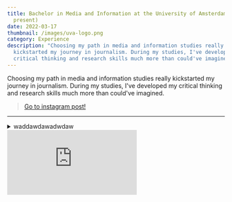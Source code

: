 ```yaml
---
title: Bachelor in Media and Information at the University of Amsterdam (2019 -
  present)
date: 2022-03-17
thumbnail: /images/uva-logo.png
category: Experience
description: "Choosing my path in media and information studies really
  kickstarted my journey in journalism. During my studies, I've developed my
  critical thinking and research skills much more than could've imagined. "
---
```

Choosing my path in media and information studies really kickstarted my journey in journalism. During my studies, I've developed my critical thinking and research skills much more than could've imagined.

<blockquote class='instagram-media instagram-embed' 
                data-instgrm-permalink='https://www.instagram.com/p/CYi5UJzj5QC'
                data-instgrm-version='14'>
                <a href='https://www.instagram.com/p/CYi5UJzj5QC' target='_blank'>Go to instagram post!</a>
                </blockquote><script async src='https://www.instagram.com/embed.js'></script>

<hr />


<details>
  <summary>waddawdawadwdaw</summary>
<div>
adwadwadwadwadwadw as fa

 ef

afe 

sef 

asef

 a

sefa
</div>
</details>

<div class="video-container"><iframe class="youtube-embed" src="https://www.youtube.com/embed/SjPXTwnZFVc" frameBorder="0" allow="accelerometer; autoplay; clipboard-write; encrypted-media; gyroscope; picture-in-picture" allowFullScreen> </iframe></div>